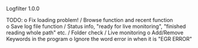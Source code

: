 Logfilter 1.0.0

TODO:
    o Fix loading problem!
    / Browse function and recent function          
    o Save log file function 
    / Status info, "ready for live monitoring", "finished reading whole path" etc. 
    / Folder check
    / Live monitoring
    o Add/Remove Keywords in the program
    o Ignore the word error in when it is "EGR ERROR"
